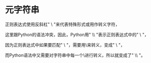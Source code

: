 # 元字符串

正则表达式使用反斜杠" \ "来代表特殊形式或用作转义字符，

这里跟Python的语法冲突，因此，Python用" \\\\ "表示正则表达式中的" \ "，

因为正则表达式中如果要匹配" \ "，需要用\来转义，变成" \\ "，

而Python语法中又需要对字符串中每一个\进行转义，所以就变成了" \\\\ "。